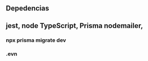 
## Depedencias 

## jest, node TypeScript, Prisma nodemailer, 


### npx prisma migrate dev

### .evn